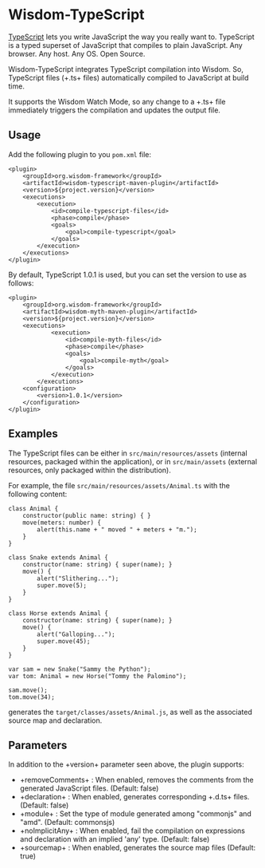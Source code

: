 # Wisdom-TypeScript

[TypeScript](http://www.typescriptlang.org/)  lets you write JavaScript the way you really want to. TypeScript is a 
typed superset of JavaScript that compiles to plain JavaScript. Any browser. Any host. Any OS. Open Source.

Wisdom-TypeScript integrates TypeScript compilation into Wisdom. So, TypeScript files (+.ts+ files) automatically 
compiled to JavaScript at build time.

It supports the Wisdom Watch Mode, so any change to a +.ts+ file immediately triggers the compilation and updates the
output file.

## Usage

Add the following plugin to you `pom.xml` file:

````
<plugin>
    <groupId>org.wisdom-framework</groupId>
    <artifactId>wisdom-typescript-maven-plugin</artifactId>
    <version>${project.version}</version>
    <executions>
        <execution>
            <id>compile-typescript-files</id>
            <phase>compile</phase>
            <goals>
                <goal>compile-typescript</goal>
            </goals>
        </execution>
    </executions>
</plugin>
````

By default, TypeScript 1.0.1 is used, but you can set the version to use as follows:

````
<plugin>
    <groupId>org.wisdom-framework</groupId>
    <artifactId>wisdom-myth-maven-plugin</artifactId>
    <version>${project.version}</version>
    <executions>
            <execution>
                <id>compile-myth-files</id>
                <phase>compile</phase>
                <goals>
                    <goal>compile-myth</goal>
                </goals>
            </execution>
        </executions>
    <configuration>
        <version>1.0.1</version>
    </configuration>
</plugin>
````

## Examples

The  TypeScript files can be either in `src/main/resources/assets` (internal resources,
packaged within the application), or in `src/main/assets` (external resources, only packaged within the distribution).

For example, the file `src/main/resources/assets/Animal.ts` with the following content:

````
class Animal {
    constructor(public name: string) { }
    move(meters: number) {
        alert(this.name + " moved " + meters + "m.");
    }
}

class Snake extends Animal {
    constructor(name: string) { super(name); }
    move() {
        alert("Slithering...");
        super.move(5);
    }
}

class Horse extends Animal {
    constructor(name: string) { super(name); }
    move() {
        alert("Galloping...");
        super.move(45);
    }
}

var sam = new Snake("Sammy the Python");
var tom: Animal = new Horse("Tommy the Palomino");

sam.move();
tom.move(34);
````

generates the `target/classes/assets/Animal.js`, as well as the associated source map and declaration.

## Parameters

In addition to the +version+ parameter seen above, the plugin supports:


* +removeComments+ : When enabled, removes the comments from the generated JavaScript files. (Default: false)
* +declaration+ : When enabled, generates corresponding +.d.ts+ files. (Default: false)
* +module+ : Set the type of module generated among "commonjs" and "amd". (Default: commonsjs)
* +noImplicitAny+ : When enabled, fail the compilation on expressions and declaration with an implied 'any' type. 
(Default: false)
* +sourcemap+ : When enabled, generates the source map files (Default: true)     
    